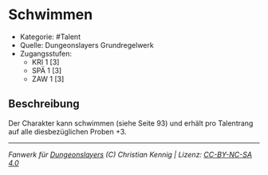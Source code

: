 <!---
Dies ist ein Fanwerk für DUNGEONSLAYERS (C) von Christian Kennig

Quellen:      [Dungeonslayers Grundregelwerk](https://www.f-space.de/ds4/downloads.html)
              [Talentbeschreibungen](https://www.f-space.de/ds4/tools-talentcards.html)
License:      [CC-BY-NC-SA 4.0](https://creativecommons.org/licenses/by-nc-sa/4.0/deed.de)
Richtlinien:  [Fanwerkrichtlinien](https://www.dungeonslayers.net/fanwerk-richtlinien/)
Autor:        Zauberlehrling
-->

  
# Schwimmen  
- Kategorie: #Talent  
- Quelle: Dungeonslayers Grundregelwerk  
- Zugangsstufen:  
  - KRI 1 [3]  
  - SPÄ 1 [3]  
  - ZAW 1 [3]  

## Beschreibung  
Der Charakter kann schwimmen (siehe Seite 93) und erhält pro Talentrang auf alle diesbezüglichen Proben +3.


___  
*Fanwerk für [Dungeonslayers](https://www.dungeonslayers.net/) (C) Christian Kennig | Lizenz: [CC-BY-NC-SA 4.0](https://creativecommons.org/licenses/by-nc-sa/4.0/deed.de)*  